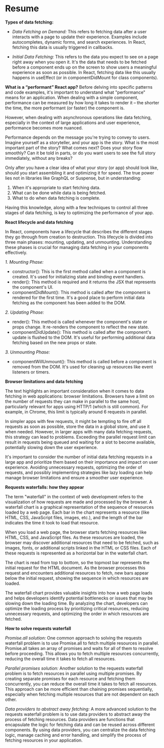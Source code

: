 # Resume

**Types of data fetching:**
* *Data Fetching on Demand:* This refers to fetching data after a user interacts with a page to update their experience. Examples include autocompletes, dynamic forms, and search experiences. In React, fetching this data is usually triggered in callbacks.

* *Initial Data Fetching:* This refers to the data you expect to see on a page right away when you open it. It's the data that needs to be fetched before a component ends up on the screen to show users a meaningful experience as soon as possible. In React, fetching data like this usually happens in useEffect (or in componentDidMount for class components).

**What is a “performant” React app?**
Before delving into specific patterns and code examples, it's important to understand what "performance" means for an application. When dealing with a simple component, performance can be measured by how long it takes to render it – the shorter the time, the more performant (or faster) the component is.

However, when dealing with asynchronous operations like data fetching, especially in the context of large applications and user experience, performance becomes more nuanced.

Performance depends on the message you're trying to convey to users. Imagine yourself as a storyteller, and your app is the story. What is the most important part of the story? What comes next? Does your story flow smoothly? Can it be told in parts, or do you want users to see the full story immediately, without any breaks?

Only after you have a clear idea of what your story (or app) should look like, should you start assembling it and optimizing it for speed. The true power lies not in libraries like GraphQL or Suspense, but in understanding:

1. When it's appropriate to start fetching data.
2. What can be done while data is being fetched.
3. What to do when data fetching is complete.

Having this knowledge, along with a few techniques to control all three stages of data fetching, is key to optimizing the performance of your app.

**React lifecycle and data fetching**

In React, components have a lifecycle that describes the different stages they go through from creation to destruction. This lifecycle is divided into three main phases: mounting, updating, and unmounting. Understanding these phases is crucial for managing data fetching in your components effectively.

*1. Mounting Phase:*
* constructor(): This is the first method called when a component is created. It's used for initializing state and binding event handlers.
* render(): This method is required and it returns the JSX that represents the component's UI.
* componentDidMount(): This method is called after the component is rendered for the first time. It's a good place to perform initial data fetching as the component has been added to the DOM.

*2. Updating Phase:*
* render(): This method is called whenever the component's state or props change. It re-renders the component to reflect the new state.
* componentDidUpdate(): This method is called after the component's update is flushed to the DOM. It's useful for performing additional data fetching based on the new props or state.

*3. Unmounting Phase:*

* componentWillUnmount(): This method is called before a component is removed from the DOM. It's used for cleaning up resources like event listeners or timers.

**Browser limitations and data fetching**

The text highlights an important consideration when it comes to data fetching in web applications: browser limitations. Browsers have a limit on the number of requests they can make in parallel to the same host, particularly relevant for apps using HTTP/1 (which is still common). For example, in Chrome, this limit is typically around 6 requests in parallel.

In simpler apps with few requests, it might be tempting to fire off all requests as soon as possible, store the data in a global store, and use it when needed. However, in larger apps with many data fetching requests, this strategy can lead to problems. Exceeding the parallel request limit can result in requests being queued and waiting for a slot to become available, potentially slowing down the user experience.

It's important to consider the number of initial data fetching requests in a large app and prioritize them based on their importance and impact on user experience. Avoiding unnecessary requests, optimizing the order of requests, and possibly implementing strategies like lazy loading can help manage browser limitations and ensure a smoother user experience.

**Requests waterfalls: how they appear**

The term "waterfall" in the context of web development refers to the visualization of how requests are made and processed by the browser. A waterfall chart is a graphical representation of the sequence of resources loaded by a web page. Each bar in the chart represents a resource (like HTML, CSS, JavaScript files, images, etc.), and the length of the bar indicates the time it took to load that resource.

When you load a web page, the browser starts fetching resources like HTML, CSS, and JavaScript files. As these resources are loaded, the browser may discover additional resources that need to be fetched, such as images, fonts, or additional scripts linked in the HTML or CSS files. Each of these requests is represented as a horizontal bar in the waterfall chart.

The chart is read from top to bottom, so the topmost bar represents the initial request for the HTML document. As the browser processes this request and encounters additional resources to fetch, new bars appear below the initial request, showing the sequence in which resources are loaded.

The waterfall chart provides valuable insights into how a web page loads and helps developers identify potential bottlenecks or issues that may be slowing down the loading time. By analyzing the chart, developers can optimize the loading process by prioritizing critical resources, reducing unnecessary requests, and optimizing the order in which resources are fetched.

**How to solve requests waterfall**

*Promise.all solution:*
One common approach to solving the requests waterfall problem is to use Promise.all to fetch multiple resources in parallel. Promise.all takes an array of promises and waits for all of them to resolve before proceeding. This allows you to fetch multiple resources concurrently, reducing the overall time it takes to fetch all resources.

*Parallel promises solution:*
Another solution to the requests waterfall problem is to fetch resources in parallel using multiple promises. By creating separate promises for each resource and fetching them concurrently, you can reduce the overall time it takes to fetch all resources. This approach can be more efficient than chaining promises sequentially, especially when fetching multiple resources that are not dependent on each other.

*Data providers to abstract away fetching:*
A more advanced solution to the requests waterfall problem is to use data providers to abstract away the process of fetching resources. Data providers are functions that encapsulate the logic for fetching data and can be reused across different components. By using data providers, you can centralize the data fetching logic, manage caching and error handling, and simplify the process of fetching resources in your application.